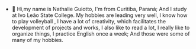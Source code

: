 - 👋 Hi,my name is Nathalie Guiotto, I'm from Curitiba, Paraná; And I study at Ivo Leão State College. My hobbies are leading very well, 
 I know how to play volleyball , I have a lot of creativity, which facilitates the development of projects and works, I also like to read a lot,
 I really like to organize things, I practice English once a week; And those were some of many of my hobbies.
